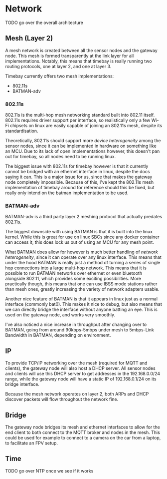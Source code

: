 # Network

TODO go over the overall architecture

## Mesh (Layer 2)

A mesh network is created between all the sensor nodes and the gateway node.
This mesh is formed transparently at the link layer for all implementations. Notably, this means that timebay is really
running two routing protocols, one at layer 2, and one at layer 3.

Timebay currently offers two mesh implementations:

- 802.11s
- BATMAN-adv

### 802.11s

802.11s is the multi-hop mesh networking standard built into 802.11 itself. 802.11s requires driver support per
interface, so realistically only a few Wi-Fi chipsets on linux are easily capable of joining an 802.11s mesh, despite
its standardisation.

Theoretically, 802.11s should support more _device heterogeneity_ among the sensor nodes, since it can be implemented in
hardware
on something like an MCU. Due to its lack of open implementations however, this doesn't pan out for timebay, so all
nodes need
to be running linux.

The biggest issue with 802.11s for timebay however is that it currently cannot be bridged with an ethernet interface in
linux,
despite the docs saying it can. This is a major issue for us, since that makes the gateway node completely impossible.
Because of this,
I've kept the 802.11s mesh implementation of timebay around for reference should this be fixed, but really only intend
on the
batman implementation to be used.

### BATMAN-adv

BATMAN-adv is a third party layer 2 meshing protocol that actually predates 802.11s.

The biggest downside with using BATMAN is that it is built into the linux kernel. While this is great for use on linux
SBCs
since any docker container can access it, this does lock us out of using an MCU for any mesh point.

What BATMAN does allow for however is much better handling of _network heterogeneity_, since it can operate over any
linux interface.
This means that under the hood BATMAN is really just a method of turning a series of single hop connections into a large
multi-hop network.
This means that it is possible to run BATMAN networks over ethernet or even bluetooth alongside 802.11, which provides
some exciting
possibilities. More practically though, this means that one can use IBSS mode stations rather than mesh ones, greatly
increasing the variety of network adapters usable.

Another nice feature of BATMAN is that it appears in linux just as a normal interface (commonly bat0). This makes it
nice
to debug, but also means that we can directly bridge the interface without anyone batting an eye. This is used on the
gateway
node, and works very smoothly.

I've also noticed a nice increase in throughput after changing over to BATMAN, going from around 90kbps-5mbps under mesh
to 5mbps-Link Bandwidth in BATMAN, depending on environment.

## IP

To provide TCP/IP networking over the mesh (required for MQTT and clients), the gateway node will also host a DHCP
server.
All sensor nodes and clients will use this DHCP server to get addresses in the 192.168.0.0/24 range, while the gateway
node will have a static IP of 192.168.0.1/24 on its bridge interface.

Because the mesh network operates on layer 2, both ARPs and DHCP discover packets will flow throughout the network fine.

## Bridge

The gateway node bridges its mesh and ethernet interfaces to allow for the end client to both connect to the MQTT broker
and nodes in the mesh. This could be used for example to connect to a camera on the car from a laptop, to facilitate an
FPV setup.

## Time

TODO go over NTP once we see if it works
